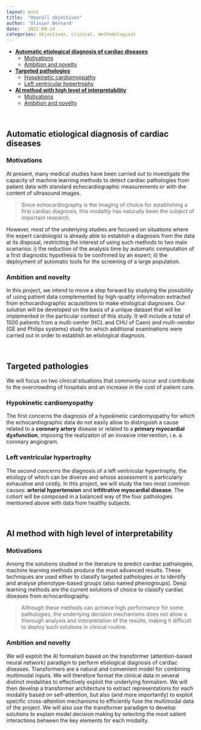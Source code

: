 ```yaml
---
layout: post
title:  "Overall objectives"
author: 'Olivier Bernard'
date:   2022-08-14
categories: objectives, clinical, methodological
---
```



- [**Automatic etiological diagnosis of cardiac diseases**](#automatic-etiological-diagnosis-of-cardiac-diseases)
  - [Motivations](#motivations)
  - [Ambition and novelty](#ambition-and-novelty)  
- [**Targeted pathologies**](#targeted-pathologies)
  - [Hypokinetic cardiomyopathy](#hypokinetic-cardiomyopathy)
  - [Left ventricular hypertrophy](#left-ventricular-hypertrophy)        
- [**AI method with high level of interpretability**](#ai-method-with-high-level-of-interpretability)
  - [Motivations](#motivations)
  - [Ambition and novelty](#ambition-and-novelty)  

&nbsp;

## **Automatic etiological diagnosis of cardiac diseases**

### Motivations

At present, many medical studies have been carried out to investigate the capacity of machine learning methods to detect cardiac pathologies from patient data with standard echocardiographic measurements or with the content of ultrasound images. 
> Since echocardiography is the imaging of choice for establishing a first cardiac diagnosis, this modality has naturally been the subject of important research.

However, most of the underlying studies are focused on situations where the expert cardiologist is already able to establish a diagnosis from
the data at its disposal, restricting the interest of using such methods to two main scenarios: i) the reduction of the analysis time by automatic computation of a first diagnostic hypothesis to be confirmed by an expert; ii) the deployment of automatic tools for the screening of a large population.

### Ambition and novelty

In this project, we intend to move a step forward by studying the possibility of using patient data complemented by high-quality information extracted from echocardiographic acquisitions to make etiological diagnoses. Our solution will be developed on the basis of a unique dataset that will be implemented in the particular context of this study. It will include a total of 1500 patients from a multi-center (HCL and CHU of Caen) and multi-vendor (GE and Philips systems) study for which additional examinations were carried out in order to establish an etiological
diagnosis. 

&nbsp;

## **Targeted pathologies**

We will focus on two clinical situations that commonly occur and contribute to the overcrowding of hospitals and an increase in the cost of patient care. 

### Hypokinetic cardiomyopathy

The first concerns the diagnosis of a hypokinetic cardiomyopathy for which the echocardiographic data do not easily allow to
distinguish a cause related to a **coronary artery** disease or related to a **primary myocardial dysfunction**, imposing the realization of an invasive intervention, i.e. a coronary angiogram. 

### Left ventricular hypertrophy

The second concerns the diagnosis of a left ventricular hypertrophy, the etiology of which can be diverse and whose assessment is particularly exhaustive and costly. In this project, we will study the two most common causes: **arterial hypertension** and **infiltrative myocardial disease**. The cohort will be composed in a balanced way of the four pathologies mentioned above with data from healthy
subjects.

&nbsp;

## **AI method with high level of interpretability**

### Motivations

Among the solutions studied in the literature to predict cardiac pathologies, machine learning methods produce the most advanced results. These techniques are used either to classify targeted pathologies or to identify and analyse phenotype-based groups (also named phenogroups). Deep learning methods are the current solutions of choice to classify cardiac diseases from echocardiography. <!-- The underlying formalism is based on classical convolutional neural networks that use static images as input and involve simple architectures to make a binary decision.-->

> Although these methods can achieve high performance for some pathologies, the underlying decision mechanisms does not allow a thorough analysis and interpretation of the results, making it difficult to deploy such solutions in clinical routine.

### Ambition and novelty

We will exploit the AI formalism based on the transformer (attention-based neural network) paradigm to perform etiological diagnosis of cardiac diseases. Transformers are a natural and convenient model for combining multimodal inputs. We will therefore format the clinical data in several distinct modalities to effectively exploit the underlying formalism. We will then develop a transformer architecture to extract representations for each modality based on self-attention, but also (and more importantly) to exploit specific cross-attention mechanisms to efficiently fuse the multimodal data of the project. We will also use the transformer paradigm to develop solutions to explain model decision making by selecting the most salient interactions between the key elements for each modality.




